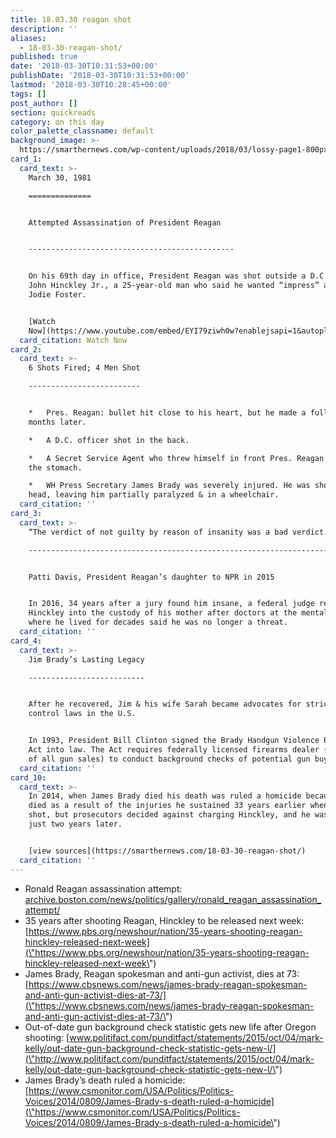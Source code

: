```yaml
---
title: 18.03.30 reagan shot
description: ''
aliases:
  - 18-03-30-reagan-shot/
published: true
date: '2018-03-30T10:31:53+00:00'
publishDate: '2018-03-30T10:31:53+00:00'
lastmod: '2018-03-30T10:28:45+00:00'
tags: []
post_author: []
section: quickreads
category: on this day
color_palette_classname: default
background_image: >-
  https://smarthernews.com/wp-content/uploads/2018/03/lossy-page1-800px-Photograph_of_President_Reagan_waving_to_crowds_immediately_before_being_shot_in_an_assassination_attempt_Washington..._-_NARA_-_198513.tif.jpg
card_1:
  card_text: >-
    March 30, 1981

    ==============


    Attempted Assassination of President Reagan  


    ----------------------------------------------


    On his 69th day in office, President Reagan was shot outside a D.C. hotel by
    John Hinckley Jr., a 25-year-old man who said he wanted “impress” actress
    Jodie Foster.


    [Watch
    Now](https://www.youtube.com/embed/EYI79ziwh0w?enablejsapi=1&autoplay=1&rel=0)
  card_citation: Watch Now
card_2:
  card_text: >-
    6 Shots Fired; 4 Men Shot

    -------------------------


    *   Pres. Reagan: bullet hit close to his heart, but he made a full recovery
    months later.

    *   A D.C. officer shot in the back.

    *   A Secret Service Agent who threw himself in front Pres. Reagan shot in
    the stomach.

    *   WH Press Secretary James Brady was severely injured. He was shot in the
    head, leaving him partially paralyzed & in a wheelchair.
  card_citation: ''
card_3:
  card_text: >-
    “The verdict of not guilty by reason of insanity was a bad verdict.”

    --------------------------------------------------------------------


    Patti Davis, President Reagan’s daughter to NPR in 2015


    In 2016, 34 years after a jury found him insane, a federal judge released
    Hinckley into the custody of his mother after doctors at the mental hospital
    where he lived for decades said he was no longer a threat.
  card_citation: ''
card_4:
  card_text: >-
    Jim Brady’s Lasting Legacy

    --------------------------


    After he recovered, Jim & his wife Sarah became advocates for stricter gun
    control laws in the U.S.


    In 1993, President Bill Clinton signed the Brady Handgun Violence Protection
    Act into law. The Act requires federally licensed firearms dealer (about 60%
    of all gun sales) to conduct background checks of potential gun buyers.
  card_citation: ''
card_10:
  card_text: >-
    In 2014, when James Brady died his death was ruled a homicide because he
    died as a result of the injuries he sustained 33 years earlier when he was
    shot, but prosecutors decided against charging Hinckley, and he was released
    just two years later.


    [view sources](https://smarthernews.com/18-03-30-reagan-shot/)
  card_citation: ''
---
```

*   Ronald Reagan assassination attempt: [archive.boston.com/news/politics/gallery/ronald\_reagan\_assassination\_attempt/](\"http://archive.boston.com/news/politics/gallery/ronald_reagan_assassination_attempt/\")
*   35 years after shooting Reagan, Hinckley to be released next week: [https://www.pbs.org/newshour/nation/35-years-shooting-reagan-hinckley-released-next-week](\"https://www.pbs.org/newshour/nation/35-years-shooting-reagan-hinckley-released-next-week\")
*   James Brady, Reagan spokesman and anti-gun activist, dies at 73: [https://www.cbsnews.com/news/james-brady-reagan-spokesman-and-anti-gun-activist-dies-at-73/](\"https://www.cbsnews.com/news/james-brady-reagan-spokesman-and-anti-gun-activist-dies-at-73/\")
*   Out-of-date gun background check statistic gets new life after Oregon shooting: [www.politifact.com/punditfact/statements/2015/oct/04/mark-kelly/out-date-gun-background-check-statistic-gets-new-l/](\"http://www.politifact.com/punditfact/statements/2015/oct/04/mark-kelly/out-date-gun-background-check-statistic-gets-new-l/\")
*   James Brady’s death ruled a homicide: [https://www.csmonitor.com/USA/Politics/Politics-Voices/2014/0809/James-Brady-s-death-ruled-a-homicide](\"https://www.csmonitor.com/USA/Politics/Politics-Voices/2014/0809/James-Brady-s-death-ruled-a-homicide\")